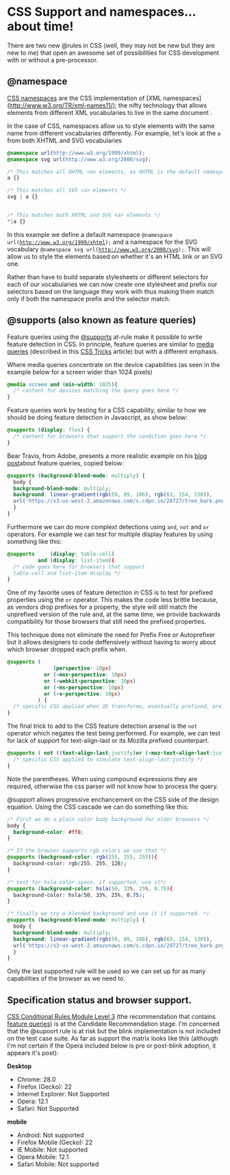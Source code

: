 # CSS Support and namespaces... about time!

There are two new @rules in CSS (well, they may not be new but they are new to me) that open an awesome set of possibilities for CSS development with or without a pre-processor.

## @namespace

[CSS namespaces](https://developer.mozilla.org/en-US/docs/Web/CSS/@namespace) are the CSS implementation of [XML namespaces] (http://www.w3.org/TR/xml-names11/); the nifty technology that allows elements from different XML vocabularies to live in the same document .

In the case of CSS, namespaces allow us to style elements with the same name from different vocabularies differently. For example, let's look at the <code>a</code> from both XHTML and SVG vocabularies

```css
@namespace url(http://www.w3.org/1999/xhtml);
@namespace svg url(http://www.w3.org/2000/svg);

/* This matches all XHTML <a> elements, as XHTML is the default namespace */
a {}

/* This matches all SVG <a> elements */
svg | a {}


/* This matches both XHTML and SVG <a> elements */
*|a {}
```

In this example we define a default namespace <code>@namespace url(http://www.w3.org/1999/xhtml);</code> and a namespace for the SVG vocabulary <code>@namespace svg url(http://www.w3.org/2000/svg);</code>. This will allow us to style the elements based on whether it's an HTML link or an SVG one.

Rather than have to build separate stylesheets or different selectors for each of our vocabularies we can now create one stylesheet and prefix our selectors based on the language they work with thus making them match only if both the namespace prefix and the selector match.


## @supports (also known as feature queries)

Feature queries using the [@supports](https://developer.mozilla.org/en-US/docs/Web/CSS/@supports) at-rule make it possible to write feature detection in CSS. In principle, feature queries are similar to [media queries](https://developer.mozilla.org/en-US/docs/Web/Guide/CSS/Media_queries) (described in this [CSS Tricks](http://css-tricks.com/css-media-queries/) article) but with a different emphasis. 

Where media queries concentrate on the device capabilities (as seen in the example below for a screen wider than 1024 pixels)

```css
@media screen and (min-width: 1025){
  /* content for devices matching the query goes here */
}
```

Feature queries work by testing for a CSS capability, similar to how we should be doing feature detection in Javascript, as show below:

```css
@supports (display: flex) {
  /* content for browsers that support the condition goes here */
}
```

Bear Travis, from Adobe, presents a more realistic example on his [blog post](http://blogs.adobe.com/webplatform/2014/08/21/coming-soon-css-feature-queries/)about feature queries, copied below:

```css
@supports (background-blend-mode: multiply) {
  body {
  background-blend-mode: multiply;
  background: linear-gradient(rgb(59, 89, 106), rgb(63, 154, 130)),
  url('https://s3-us-west-2.amazonaws.com/s.cdpn.io/28727/tree_bark.png');
  }
}
```

Furthermore we can do more complext detections using <code>and</code>, <code>not</code> and <code>or</code> operators. For example we can test for multiple display features by using something like this:

```css
@supports     (display: table-cell) 
          and (display: list-item){
  /* code goes here for browsers that support 
  table-cell and list-item display */
}
```

One of my favorite uses of feature detection in CSS is to test for prefixed properties using the <code>or</code> operator. This makes the code less brittle because, as vendors drop prefixes for a property, the style will still match the unprefixed version of the rule and, at the same time, we provide backwards compatibility for those browsers that still need the prefixed properties.

This technique does not eliminate the need for Prefix Free or Autoprefixer but it allows designers to code deffensively without having to worry about which browser dropped each prefix when. 

```css 
@supports (
               (perspective: 10px) 
            or (-moz-perspective: 10px)
            or (-webkit-perspective: 10px)
            or (-ms-perspective: 10px) 
            or (-o-perspective: 10px) 
          ) {
  /* specific CSS applied when 3D transforms, eventually prefixed, are supported */
}
```

The final trick to add to the CSS feature detection arsenal is the <code>not</code> operator which negates the test being performed. For example, we can test for lack of support for text-align-last or its Mozilla prefixed counterpart. 

```css
@supports ( not ((text-align-last:justify)or (-moz-text-align-last:justify)) ){
  /* specific CSS applied to simulate text-align-last:justify */
}
```

Note the parentheses. When using compound expressions they are required, otherwise the css parser will not know how to process the query.

@support allows progressive enchancement on the CSS side of the design equation. Using the CSS cascade we can do something like this:

```css
/* First we do a plain color body background for older browsers */
body {
  background-color: #ff8;
}

/* If the browser supports rgb colors we use that */
@supports (background-color: rgb(255, 255, 255)){
  background-color: rgb(255, 255, 128);
}

/* test for hsla color space, if supported, use it*/
@supports (background-color: hsla(50, 33%, 25%, 0.75){
  background-color: hsla(50, 33%, 25%, 0.75);
}

/* finally we try a blended background and use it if supported. */
@supports (background-blend-mode: multiply) {
  body {
  background-blend-mode: multiply;
  background: linear-gradient(rgb(59, 89, 106), rgb(63, 154, 130)),
  url('https://s3-us-west-2.amazonaws.com/s.cdpn.io/28727/tree_bark.png');
  }
}
```

Only the last supported rule will be used so we can set up for as many capabilities of the browser as we need to. 

## Specification status and browser support. 

[CSS Conditional Rules Module Level 3](http://dev.w3.org/csswg/css-conditional/) (the recommendation that contains  [feature queries](http://dev.w3.org/csswg/css-conditional/#at-supports)) is at the Candidate Recommendation stage. I'm concerned that the @supoort rule is at risk but the blink implementation is not included on the test case suite. 
As far as support the matrix looks like this (although I'm not certain if the Opera included below is pre or post-blink adoption, it appears it's post):

**Desktop**

* Chrome: 28.0
* Firefox (Gecko): 22
* Internet Explorer: Not Supported	
* Opera: 12.1
* Safari: Not Supported

**mobile**

* Android: Not supported
* Firefox Mobile (Gecko): 22
* IE Mobile: Not supported
* Opera Mobile: 12.1
* Safari Mobile: Not supported

